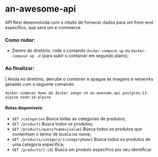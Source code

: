 # an-awesome-api
API Rest desenvolvida com o intuito de fornecer dados para um front-end específico, que será um e-commerce.

### Como rodar:
  - Dentro do diretório, rode o comando `docker-compose up` ou `docker-compose up -d` (para subir o container em segundo plano);

### Ao finalizar:
| Ainda no diretório, derrube o conteiner e apague as imagens e networks geradas com o seguinte comando:
```
docker-compose down && docker image rm an-awesome-api postgres:13-alpine node:14-alpine
```

#### Rotas disponíveis:
  - `GET /categories` Busca todas as categorias de produtos;
  - `GET /products` Busca todos os produtos;
  - `GET /products/query?name={value}` Busca todos os produtos que contenham o termo de busca no nome;
  - `GET /products/category/{categoryName}` Busca todos os produtos de uma categoria específica;
  - `GET /products/{:id}` Busca um produto específico por seu identificar.
